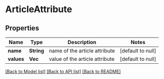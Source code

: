 # ArticleAttribute

## Properties
Name | Type | Description | Notes
------------ | ------------- | ------------- | -------------
**name** | **String** | name of the article attribute | [default to null]
**values** | **Vec<String>** | value of the article attribute | [default to null]

[[Back to Model list]](../README.md#documentation-for-models) [[Back to API list]](../README.md#documentation-for-api-endpoints) [[Back to README]](../README.md)


